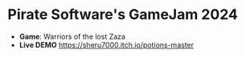 # Pirate Software's GameJam 2024

- **Game**: Warriors of the lost Zaza
- **Live DEMO** https://sheru7000.itch.io/potions-master
